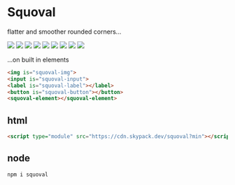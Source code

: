# Squoval

flatter and smoother rounded corners...

![](https://img.shields.io/npm/v/squoval?style=for-the-badge&label=version&logo=npm&color=CB3837) ![](https://img.shields.io/badge/markup-html-e44d26?logo=html5&style=for-the-badge) ![](https://img.shields.io/badge/docs-CC%20BY--ND%204.0-f8722a?logo=creativecommons&style=for-the-badge) ![](https://img.shields.io/badge/format-prettier-f8bc45?style=for-the-badge&logo=prettier) ![](https://img.shields.io/npm/l/squoval?style=for-the-badge&color=3DA639&logo=opensourceinitiative) ![](https://img.shields.io/badge/lang-ts-3178c6?logo=typescript&style=for-the-badge) ![](https://img.shields.io/badge/style-css-264de4?logo=css3&style=for-the-badge&logoColor=264de4) ![](https://img.shields.io/badge/lint-es-4B32C3?logo=eslint&style=for-the-badge&logoColor=4B32C3) ![](https://img.shields.io/badge/style-google-blueviolet?style=for-the-badge&logo=google&label=style&logoColor=blueviolet)

...on built in elements

```html
<img is="squoval-img">
<input is="squoval-input">
<label is="squoval-label"></label>
<button is="squoval-button"></button>
<squoval-element></squoval-element>
```

## html
```html
<script type="module" src="https://cdn.skypack.dev/squoval?min"></script>
```

## node
```sh
npm i squoval
```
